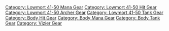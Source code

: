 [Category: Lowmort 41-50 Mana
Gear](Category:_Lowmort_41-50_Mana_Gear "wikilink") [Category: Lowmort
41-50 Hit Gear](Category:_Lowmort_41-50_Hit_Gear "wikilink") [Category:
Lowmort 41-50 Archer
Gear](Category:_Lowmort_41-50_Archer_Gear "wikilink") [Category: Lowmort
41-50 Tank Gear](Category:_Lowmort_41-50_Tank_Gear "wikilink")
[Category: Body Hit Gear](Category:_Body_Hit_Gear "wikilink") [Category:
Body Mana Gear](Category:_Body_Mana_Gear "wikilink") [Category: Body
Tank Gear](Category:_Body_Tank_Gear "wikilink") [Category: Vizier
Gear](Category:_Vizier_Gear "wikilink")
